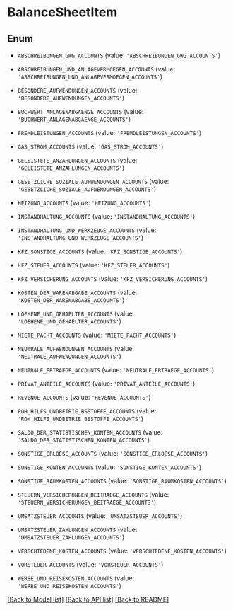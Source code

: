 # BalanceSheetItem


## Enum

* `ABSCHREIBUNGEN_GWG_ACCOUNTS` (value: `'ABSCHREIBUNGEN_GWG_ACCOUNTS'`)

* `ABSCHREIBUNGEN_UND_ANLAGEVERMOEGEN_ACCOUNTS` (value: `'ABSCHREIBUNGEN_UND_ANLAGEVERMOEGEN_ACCOUNTS'`)

* `BESONDERE_AUFWENDUNGEN_ACCOUNTS` (value: `'BESONDERE_AUFWENDUNGEN_ACCOUNTS'`)

* `BUCHWERT_ANLAGENABGAENGE_ACCOUNTS` (value: `'BUCHWERT_ANLAGENABGAENGE_ACCOUNTS'`)

* `FREMDLEISTUNGEN_ACCOUNTS` (value: `'FREMDLEISTUNGEN_ACCOUNTS'`)

* `GAS_STROM_ACCOUNTS` (value: `'GAS_STROM_ACCOUNTS'`)

* `GELEISTETE_ANZAHLUNGEN_ACCOUNTS` (value: `'GELEISTETE_ANZAHLUNGEN_ACCOUNTS'`)

* `GESETZLICHE_SOZIALE_AUFWENDUNGEN_ACCOUNTS` (value: `'GESETZLICHE_SOZIALE_AUFWENDUNGEN_ACCOUNTS'`)

* `HEIZUNG_ACCOUNTS` (value: `'HEIZUNG_ACCOUNTS'`)

* `INSTANDHALTUNG_ACCOUNTS` (value: `'INSTANDHALTUNG_ACCOUNTS'`)

* `INSTANDHALTUNG_UND_WERKZEUGE_ACCOUNTS` (value: `'INSTANDHALTUNG_UND_WERKZEUGE_ACCOUNTS'`)

* `KFZ_SONSTIGE_ACCOUNTS` (value: `'KFZ_SONSTIGE_ACCOUNTS'`)

* `KFZ_STEUER_ACCOUNTS` (value: `'KFZ_STEUER_ACCOUNTS'`)

* `KFZ_VERSICHERUNG_ACCOUNTS` (value: `'KFZ_VERSICHERUNG_ACCOUNTS'`)

* `KOSTEN_DER_WARENABGABE_ACCOUNTS` (value: `'KOSTEN_DER_WARENABGABE_ACCOUNTS'`)

* `LOEHENE_UND_GEHAELTER_ACCOUNTS` (value: `'LOEHENE_UND_GEHAELTER_ACCOUNTS'`)

* `MIETE_PACHT_ACCOUNTS` (value: `'MIETE_PACHT_ACCOUNTS'`)

* `NEUTRALE_AUFWENDUNGEN_ACCOUNTS` (value: `'NEUTRALE_AUFWENDUNGEN_ACCOUNTS'`)

* `NEUTRALE_ERTRAEGE_ACCOUNTS` (value: `'NEUTRALE_ERTRAEGE_ACCOUNTS'`)

* `PRIVAT_ANTEILE_ACCOUNTS` (value: `'PRIVAT_ANTEILE_ACCOUNTS'`)

* `REVENUE_ACCOUNTS` (value: `'REVENUE_ACCOUNTS'`)

* `ROH_HILFS_UNDBETRIE_BSSTOFFE_ACCOUNTS` (value: `'ROH_HILFS_UNDBETRIE_BSSTOFFE_ACCOUNTS'`)

* `SALDO_DER_STATISTISCHEN_KONTEN_ACCOUNTS` (value: `'SALDO_DER_STATISTISCHEN_KONTEN_ACCOUNTS'`)

* `SONSTIGE_ERLOESE_ACCOUNTS` (value: `'SONSTIGE_ERLOESE_ACCOUNTS'`)

* `SONSTIGE_KONTEN_ACCOUNTS` (value: `'SONSTIGE_KONTEN_ACCOUNTS'`)

* `SONSTIGE_RAUMKOSTEN_ACCOUNTS` (value: `'SONSTIGE_RAUMKOSTEN_ACCOUNTS'`)

* `STEUERN_VERSICHERUNGEN_BEITRAEGE_ACCOUNTS` (value: `'STEUERN_VERSICHERUNGEN_BEITRAEGE_ACCOUNTS'`)

* `UMSATZSTEUER_ACCOUNTS` (value: `'UMSATZSTEUER_ACCOUNTS'`)

* `UMSATZSTEUER_ZAHLUNGEN_ACCOUNTS` (value: `'UMSATZSTEUER_ZAHLUNGEN_ACCOUNTS'`)

* `VERSCHIEDENE_KOSTEN_ACCOUNTS` (value: `'VERSCHIEDENE_KOSTEN_ACCOUNTS'`)

* `VORSTEUER_ACCOUNTS` (value: `'VORSTEUER_ACCOUNTS'`)

* `WERBE_UND_REISEKOSTEN_ACCOUNTS` (value: `'WERBE_UND_REISEKOSTEN_ACCOUNTS'`)

[[Back to Model list]](../README.md#documentation-for-models) [[Back to API list]](../README.md#documentation-for-api-endpoints) [[Back to README]](../README.md)


